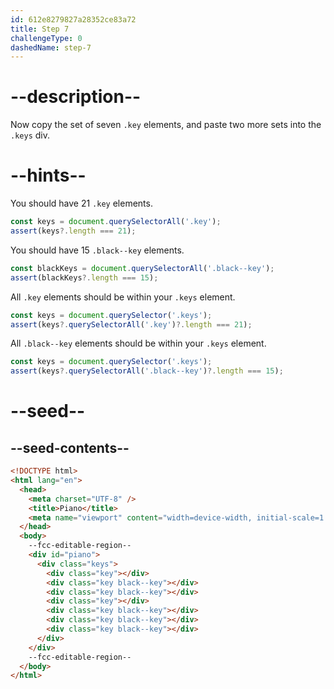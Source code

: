 ```yaml
---
id: 612e8279827a28352ce83a72
title: Step 7
challengeType: 0
dashedName: step-7
---
```


# --description--

Now copy the set of seven `.key` elements, and paste two more sets into the `.keys` div.

# --hints--

You should have 21 `.key` elements.

```js
const keys = document.querySelectorAll('.key');
assert(keys?.length === 21);
```

You should have 15 `.black--key` elements.

```js
const blackKeys = document.querySelectorAll('.black--key');
assert(blackKeys?.length === 15);
```

All `.key` elements should be within your `.keys` element.

```js
const keys = document.querySelector('.keys');
assert(keys?.querySelectorAll('.key')?.length === 21);
```

All `.black--key` elements should be within your `.keys` element.

```js
const keys = document.querySelector('.keys');
assert(keys?.querySelectorAll('.black--key')?.length === 15);
```

# --seed--

## --seed-contents--

```html
<!DOCTYPE html>
<html lang="en">
  <head>
    <meta charset="UTF-8" />
    <title>Piano</title>
    <meta name="viewport" content="width=device-width, initial-scale=1.0" />
  </head>
  <body>
    --fcc-editable-region--
    <div id="piano">
      <div class="keys">
        <div class="key"></div>
        <div class="key black--key"></div>
        <div class="key black--key"></div>
        <div class="key"></div>
        <div class="key black--key"></div>
        <div class="key black--key"></div>
        <div class="key black--key"></div>
      </div>
    </div>
    --fcc-editable-region--
  </body>
</html>
```

```css

```
